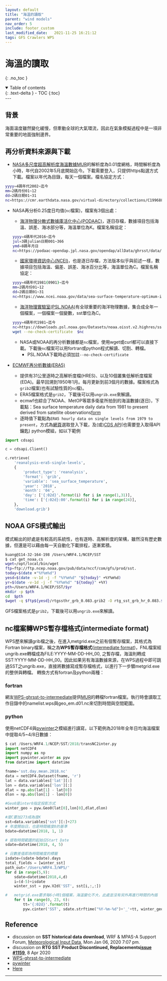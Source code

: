 ```yaml
---
layout: default
title: "海溫的讀取"
parent: "wind models"
nav_order: 5
include: footer_custom               
last_modified_date:   2021-11-25 16:21:12
tags: GFS Crawlers WPS
---
```


# 海溫的讀取
{: .no_toc }

<details open markdown="block">
  <summary>
    Table of contents
  </summary>
  {: .text-delta }
- TOC
{:toc}
</details>
---

## 背景

海面溫度雖然變化緩慢，但牽動全球的大氣環流，因此在氣象模擬過程中是一項非常重要的地面強制邊界。

## 再分析資料來源與下載

- [NASA多尺度超高解析度海溫數據MUR](https://podaac.jpl.nasa.gov/dataset/MUR-JPL-L4-GLOB-v4.1)的解析度為0.01度網格，時間解析度為小時，年代自2002年5月底開始迄今。下載需要登入，只提供https點選方式下載。檔案以年代為目錄，每天一個檔案。檔名協定方式：

```bash
yyyy=4碼年代2002~迄今
mm=2碼月份01~12
dd=2碼日期01~31
nc=https://cmr.earthdata.nasa.gov/virtual-directory/collections/C1996881146-POCLOUD/temporal/$yyyy/$mm/$dd/$yyyy$mm${dd}090000-JPL-L4_GHRSST-SSTfnd-MUR-GLOB-v02.0-fv04.1
```

- NASA再分析0.25度日均值(`nc`檔案)，檔案有3個出處：
    - [海洋物理分散式數據庫活化中心(PODAAC)](https://podaac.jpl.nasa.gov/datasetlist?search=AVHRR_OI-NCEI-L4-GLOB-v2.1)，逐日存檔，數據項目包括海溫、誤差、海冰部分等，海溫單位為K。檔案名稱協定：
    ```bash
    yyyy=4碼年代2016~迄今
    jul=3碼julian日期001~366
    ymd=8碼年月日
    nc=https://podaac-opendap.jpl.nasa.gov/opendap/allData/ghrsst/data/GDS2/L4/GLOB/NCEI/AVHRR_OI/v2.1/$yyyy/$jul/${ymd}120000-NCEI-L4_GHRSST-SSTblend-AVHRR_OI-GLOB-v02.0-fv02.1.nc
    ```
    - [國家環境資訊中心(NCEI)](https://www.ncei.noaa.gov/products/optimum-interpolation-sst)，也是逐日存檔，方法版本似乎與前述一樣，數據項目包括海溫、偏差、誤差、海冰百分比等，海溫單位為C。檔案名稱協定：
    ```bash
    yyyy=4碼年代1981(0901)~迄今
    mm=2碼月份01~12
    dd=2碼日期01~31
    nc=https://www.ncei.noaa.gov/data/sea-surface-temperature-optimum-interpolation/v2.1/access/avhrr/$yyyy$mm/oisst-avhrr-v02r01.$yyyy$mm$dd.nc
    ```
    - [海洋物理實驗室(PSL.NOAA)](https://downloads.psl.noaa.gov/Datasets/noaa.oisst.v2.highres/)有全球重要的海洋物理數據，集合成全年一個檔案，一個檔案一個變數，sst單位為C。
    ```bash
    yyyy=4碼年代1981~迄今
    nc=https://downloads.psl.noaa.gov/Datasets/noaa.oisst.v2.highres/sst.day.mean.$yyyy.nc
    wget --no-check-certificate  $nc
    ```
    - NASA或NOAA的再分析數據都是`nc`檔案，使用wget或curl都可以直接下載。下載後`nc`檔案可以用fortran或python程式解讀、切割、轉檔。
      - PSL.NOAA下載時必須加註`--no-check-certificate`

- [ECMWF再分析數據(ERA5)](https://confluence.ecmwf.int/display/CKB/ERA5%3A+data+documentation)
    - 提供有31公里逐時之高解析度檔(HRES)、以及10個叢集低解析度檔案(EDA)。最早回溯到1950年1月。每月更新到前3個月的數據。檔案格式為`grib2`檔案(也有試驗性質的`nc`檔)。
    - ERA5檔案格式是`grib2`，下載後可以用`ungrib.exe`來解讀。
    - ecmwf也綜合了NOAA、MetOP等眾多衛星所拍到的海溫數據(逐日)，下載點：Sea surface temperature daily data from 1981 to present derived from satellite observations[form](https://cds.climate.copernicus.eu/cdsapp#!/dataset/satellite-sea-surface-temperature?tab=form)
    - 逐時值下載點為`ERA5 hourly data on single levels from 1979 to present`，方式為[網頁](https://cds.climate.copernicus.eu/cdsapp#!/dataset/reanalysis-era5-single-levels?tab=form)選取登入下載，及(或)[CDS API](https://cds.climate.copernicus.eu/api-how-to)(也需要登入取得API鑰匙) python模組，如以下範例

```python
import cdsapi

c = cdsapi.Client()

c.retrieve(
    'reanalysis-era5-single-levels',
    {
        'product_type': 'reanalysis',
        'format': 'grib',
        'variable': 'sea_surface_temperature',
        'year': '2018',
        'month': '04',
        'day': ['{:02d}'.format(i) for i in range(1,31)],                
        'time': ['{:02d}:00'.format(i) for i in range(24)],
    },
    'download.grib')
```

## NOAA GFS模式輸出

模式輸出的好處是有較高的系統性，也有逐時、高解析度的架構，雖然沒有歷史數據，但還是可以藉由每一天自動化下載排程，逐漸累積。

```bash
kuang@114-32-164-198 /Users/WRF4.1/NCEP/SST
$ cat get_noaa.cs
wget=/opt/local/bin/wget
ftp=ftp://ftp.ncep.noaa.gov/pub/data/nccf/com/gfs/prod/sst.
today=$(date +"%Y%m%d")
yesd=$(date -v-1d -j -f "%Y%m%d" "${today}" +%Y%m%d)
yr=$(date -v-1d -j -f "%Y%m%d" "${today}" +%Y)
pth=/Users/WRF4.1/NCEP/SST/$yr
mkdir -p $pth
cd  $pth
$wget -q $ftp${yesd}/rtgssthr_grb_0.083.grib2 -O rtg_sst_grb_hr_0.083.$yesd
```

GFS檔案格式是`grib2`，下載後可以用`ungrib.exe`來解讀。

## nc檔案轉WPS暫存檔格式(intermediate format)

WPS歷來解讀grib檔之後，在進入metgrid.exe之前有個暫存檔案，其格式為Fortran binary檔案，稱之為**WPS暫存檔格式**([intermediate format](https://www2.mmm.ucar.edu/wrf/users/docs/user_guide_v4/v4.3/users_guide_chap3.html#_Writing_Meteorological_Data))，FNL檔案經ungrib.exe轉檔成為FILE:YYYY-MM-DD-HH_00, 之暫存檔，海溫則轉成SST:YYYY-MM-DD-HH_00。因此如果另有海溫數據來源，在WPS過程中即可跳過SST之ungrib.exe，直接將數據寫成暫存檔格式，以進行下一步驟metgrid.exe的整併與轉檔。
轉換方式有fortran及python兩種：

### fortran

網友[WPS-ghrsst-to-intermediate](https://github.com/bbrashers/WPS-ghrsst-to-intermediate)提供[MUR](https://podaac.jpl.nasa.gov/dataset/MUR-JPL-L4-GLOB-v4.1)的轉檔fortran檔案。執行時會讀取工作目錄中的namelist.wps與geo_em.d01.nc來切割時間與空間範圍。

### python

使用netCDF4與[pywinter](https://pywinter.readthedocs.io/en/latest)之模組進行讀寫，以下範例為2018年全年日均海溫檔案中提取4/5~4/8日數據：

```python
$ cat /Users/WRF4.1/NCEP/SST/2018/transNC2inter.py
import netCDF4
import numpy as np
import pywinter.winter as pyw
from datetime import datetime

fname='sst.day.mean.2018.nc'
data = netCDF4.Dataset(fname, 'r')
lat = data.variables['lat'][:]
lon = data.variables['lon'][:]
dlat = np.abs(lat[1] - lat[0])
dlon = np.abs(lon[1] - lon[0])

#Geo0是inter0指定投影方式
winter_geo = pyw.Geo0(lat[0],lon[0],dlat,dlon)

#度C要加273成為度K
sst=data.variables['sst'][:]+273
# 年度開始日，也是時間維度0的基準
bdate=datetime(2018, 1, 1)

# 提取時間範圍的起始日Start Date
sdate=datetime(2018, 4, 5)

# 日數差值即為時間維度的標籤
isdate=(sdate-bdate).days
total_fields = [winter_sst]
path_out='/Users/WRF4.3/WPS/'
for d in range(5,9):
    sdate=datetime(2018,4,d)
    i=(d-5)+isdate
    winter_sst = pyw.V2d('SST', sst[i,:,:])

#   metgrid.exe要求每6小時1個檔案，海溫變化不大，此處並沒有另外再進行時間的內插
    for t in range(0, 23, 6):
        tt='{:02d}'.format(t)
        pyw.cinter('SST', sdate.strftime("%Y-%m-%d")+'_'+tt, winter_geo, total_fields, path_out)

```

## Reference

- discussion on **SST historical data download**, WRF & MPAS-A Support Forum, [Meteorological Input Data](https://forum.mmm.ucar.edu/phpBB3/viewtopic.php?t=8763), Mon Jan 06, 2020 7:07 pm.
- discussion on **RTG SST Product Discontinued, Replacements[issue #1159](https://github.com/wrf-model/WRF/issues/1159)**, 8 Apr 2020
- [WPS-ghrsst-to-intermediate](https://github.com/bbrashers/WPS-ghrsst-to-intermediate)
- [pywinter](https://pywinter.readthedocs.io/en/latest)
- [Here](https://sinotec2.github.io/jdt/doc/SST.md)
---
